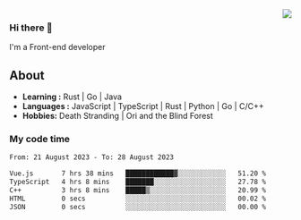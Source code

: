 <img align='right' src="https://github-readme-stats.vercel.app/api?username=strugglebak&show_icons=true">

### Hi there 👋

I'm a Front-end developer

## About

-  **Learning :** Rust | Go | Java
-  **Languages :** JavaScript | TypeScript | Rust | Python | Go | C/C++
-  **Hobbies:** Death Stranding | Ori and the Blind Forest

### My code time

<!--START_SECTION:waka-->

```txt
From: 21 August 2023 - To: 28 August 2023

Vue.js       7 hrs 38 mins   ████████████▓░░░░░░░░░░░░   51.20 %
TypeScript   4 hrs 8 mins    ███████░░░░░░░░░░░░░░░░░░   27.78 %
C++          3 hrs 8 mins    █████▒░░░░░░░░░░░░░░░░░░░   20.99 %
HTML         0 secs          ░░░░░░░░░░░░░░░░░░░░░░░░░   00.02 %
JSON         0 secs          ░░░░░░░░░░░░░░░░░░░░░░░░░   00.00 %
```

<!--END_SECTION:waka-->
